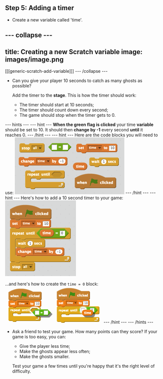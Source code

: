 ## Step 5: Adding a timer

+ Create a new variable called 'time'.

--- collapse ---
---
title: Creating a new Scratch variable
image: images/image.png
---
[[[generic-scratch-add-variable]]]
--- /collapse ---

+ Can you give your player 10 seconds to catch as many ghosts as possible?

	Add the timer to the __stage__. This is how the timer should work:

	+ The timer should start at 10 seconds;
	+ The timer should count down every second;
	+ The game should stop when the timer gets to 0.

--- hints ---
--- hint ---
__When the green flag is clicked__ your time __variable__ should be set to 10. It should then __change by -1__ every second __until__ it reaches 0.
--- /hint ---
--- hint ---
Here are the code blocks you will need to use:
![screenshot](images/ghost-timer-blocks.png)
--- /hint ---
--- hint ---
Here's how to add a 10 second timer to your game:
![screenshot](images/ghost-timer-code.png)

...and here's how to create the `time = 0` block:
![screenshot](images/ghost-timer-help.png)
--- /hint ---
--- /hints ---

+ Ask a friend to test your game. How many points can they score? If your game is too easy, you can:

	+ Give the player less time;
	+ Make the ghosts appear less often;
	+ Make the ghosts smaller.

	Test your game a few times until you're happy that it's the right level of difficulty.
